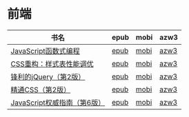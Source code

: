 # 前端

| 书名 | epub | mobi | azw3 |
| --- | --- | --- | --- |
| [JavaScript函数式编程](http://ct.dalanmei.com/f/31084289-571627324-780f5d) | [epub](http://ct.dalanmei.com/f/31084289-571627324-780f5d) | [mobi](http://ct.dalanmei.com/f/31084289-572128607-9d3587) | [azw3](http://ct.dalanmei.com/f/31084289-572188729-eab0df) |
| [CSS重构：样式表性能调优](http://ct.dalanmei.com/f/31084289-571582607-7eb941) | [epub](http://ct.dalanmei.com/f/31084289-571582607-7eb941) | [mobi](http://ct.dalanmei.com/f/31084289-571736417-e294b5) | [azw3](http://ct.dalanmei.com/f/31084289-571856608-191d98) |
| [锋利的jQuery（第2版）](http://ct.dalanmei.com/f/31084289-571589110-56b37d) | [epub](http://ct.dalanmei.com/f/31084289-571589110-56b37d) | [mobi](http://ct.dalanmei.com/f/31084289-571737597-8767de) | [azw3](http://ct.dalanmei.com/f/31084289-571867654-796b8c) |
| [精通CSS（第2版）](None) | [epub](None) | [mobi](None) | [azw3](None) |
| [JavaScript权威指南（第6版）](None) | [epub](None) | [mobi](None) | [azw3](None) |
